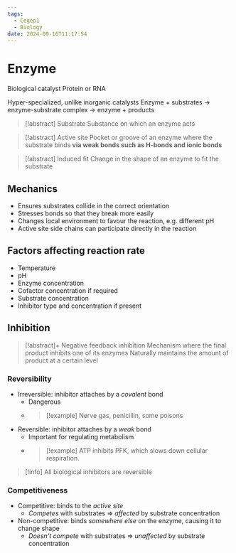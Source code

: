 ```yaml
---
tags:
  - Cegep1
  - Biology
date: 2024-09-16T11:17:54
---
```


# Enzyme

Biological catalyst
Protein or RNA

Hyper-specialized, unlike inorganic catalysts
Enzyme + substrates -> enzyme-substrate complex -> enzyme + products

> [!abstract] Substrate
> Substance on which an enzyme acts

> [!abstract] Active site
> Pocket or groove of an enzyme where the substrate binds **via weak bonds such as H-bonds and ionic bonds**

> [!abstract] Induced fit
> Change in the shape of an enzyme to fit the substrate

## Mechanics

- Ensures substrates collide in the correct orientation
- Stresses bonds so that they break more easily
- Changes local environment to favour the reaction, e.g. different pH
- Active site side chains can participate directly in the reaction

## Factors affecting reaction rate

- Temperature
- pH
- Enzyme concentration
- Cofactor concentration if required
- Substrate concentration
- Inhibitor type and concentration if present

## Inhibition

> [!abstract]+ Negative feedback inhibition
> Mechanism where the final product inhibits one of its enzymes
> Naturally maintains the amount of product at a certain level

### Reversibility

- Irreversible: inhibitor attaches by a *covalent* bond
	- Dangerous
	- > [!example] Nerve gas, penicillin, some poisons
- Reversible: inhibitor attaches by a *weak* bond
	- Important for regulating metabolism
	- > [!example] ATP inhibits PFK, which slows down cellular respiration.

> [!info] All biological inhibitors are reversible

### Competitiveness

- Competitive: binds to the *active site*
	- *Competes* with substrates => *affected* by substrate concentration
- Non-competitive: binds *somewhere else* on the enzyme, causing it to change shape
	- *Doesn't compete* with substrates => *unaffected* by substrate concentration